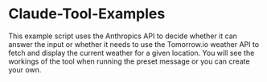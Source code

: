 # Claude-Tool-Examples

This example script uses the Anthropics API to decide whether it can answer the input or whether it needs to use the Tomorrow.io weather API to fetch and display the current weather for a given location. You will see the workings of the tool when running the preset message or you can create your own.